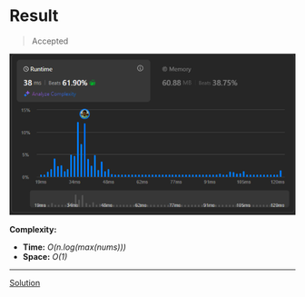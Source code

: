 # Result

> Accepted


![Result Image](result.png)


**Complexity:**

- **Time:** *O(n.log(max(nums)))*
- **Space:** *O(1)*


---

[Solution](https://leetcode.com/problems/minimum-limit-of-balls-in-a-bag/solutions/6150680/minimum-limit-of-balls-in-a-bag/)